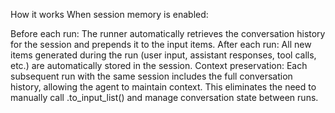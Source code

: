 How it works
When session memory is enabled:

Before each run: The runner automatically retrieves the conversation history for the session and prepends it to the input items.
After each run: All new items generated during the run (user input, assistant responses, tool calls, etc.) are automatically stored in the session.
Context preservation: Each subsequent run with the same session includes the full conversation history, allowing the agent to maintain context.
This eliminates the need to manually call .to_input_list() and manage conversation state between runs.
